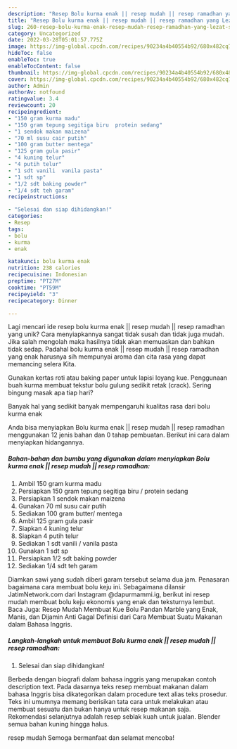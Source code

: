```yaml
---
description: "Resep Bolu kurma enak || resep mudah || resep ramadhan yang Lezat Sekali"
title: "Resep Bolu kurma enak || resep mudah || resep ramadhan yang Lezat Sekali"
slug: 260-resep-bolu-kurma-enak-resep-mudah-resep-ramadhan-yang-lezat-sekali
category: Uncategorized
date: 2022-03-28T05:01:57.775Z
image: https://img-global.cpcdn.com/recipes/90234a4b40554b92/680x482cq70/bolu-kurma-enak-resep-mudah-resep-ramadhan-foto-resep-utama.jpg
hideToc: false
enableToc: true
enableTocContent: false
thumbnail: https://img-global.cpcdn.com/recipes/90234a4b40554b92/680x482cq70/bolu-kurma-enak-resep-mudah-resep-ramadhan-foto-resep-utama.jpg
cover: https://img-global.cpcdn.com/recipes/90234a4b40554b92/680x482cq70/bolu-kurma-enak-resep-mudah-resep-ramadhan-foto-resep-utama.jpg
author: Admin
authorAv: notfound
ratingvalue: 3.4
reviewcount: 20
recipeingredient:
- "150 gram kurma madu"
- "150 gram tepung segitiga biru  protein sedang"
- "1 sendok makan maizena"
- "70 ml susu cair putih"
- "100 gram butter mentega"
- "125 gram gula pasir"
- "4 kuning telur"
- "4 putih telur"
- "1 sdt vanili  vanila pasta"
- "1 sdt sp"
- "1/2 sdt baking powder"
- "1/4 sdt teh garam"
recipeinstructions:

- "Selesai dan siap dihidangkan!"
categories:
- Resep
tags:
- bolu
- kurma
- enak

katakunci: bolu kurma enak 
nutrition: 238 calories
recipecuisine: Indonesian
preptime: "PT27M"
cooktime: "PT59M"
recipeyield: "3"
recipecategory: Dinner

---
```





Lagi mencari ide resep bolu kurma enak || resep mudah || resep ramadhan yang unik? Cara menyiapkannya sangat tidak susah dan tidak juga mudah. Jika salah mengolah maka hasilnya tidak akan memuaskan dan bahkan tidak sedap. Padahal bolu kurma enak || resep mudah || resep ramadhan yang enak harusnya sih mempunyai aroma dan cita rasa yang dapat memancing selera Kita.





Gunakan kertas roti atau baking paper untuk lapisi loyang kue. Penggunaan buah kurma membuat tekstur bolu gulung sedikit retak (crack). Sering bingung masak apa tiap hari?

Banyak hal yang sedikit banyak mempengaruhi kualitas rasa dari bolu kurma enak 





 Anda bisa menyiapkan Bolu kurma enak || resep mudah || resep ramadhan menggunakan 12 jenis bahan dan 0 tahap pembuatan. Berikut ini cara dalam menyiapkan hidangannya.

<!--inarticleads1-->

##### Bahan-bahan dan bumbu yang digunakan dalam menyiapkan Bolu kurma enak || resep mudah || resep ramadhan:

1. Ambil 150 gram kurma madu
1. Persiapkan 150 gram tepung segitiga biru / protein sedang
1. Persiapkan 1 sendok makan maizena
1. Gunakan 70 ml susu cair putih
1. Sediakan 100 gram butter/ mentega
1. Ambil 125 gram gula pasir
1. Siapkan 4 kuning telur
1. Siapkan 4 putih telur
1. Sediakan 1 sdt vanili / vanila pasta
1. Gunakan 1 sdt sp
1. Persiapkan 1/2 sdt baking powder
1. Sediakan 1/4 sdt teh garam


Diamkan sawi yang sudah diberi garam tersebut selama dua jam. Penasaran bagaimana cara membuat bolu keju ini. Sebagaimana dilansir JatimNetwork.com dari Instagram @dapurmammi.ig, berikut ini resep mudah membuat bolu keju ekonomis yang enak dan teksturnya lembut. Baca Juga: Resep Mudah Membuat Kue Bolu Pandan Marble yang Enak, Manis, dan Dijamin Anti Gagal Definisi dari Cara Membuat Suatu Makanan dalam Bahasa Inggris. 

<!--inarticleads2-->

##### Langkah-langkah untuk membuat Bolu kurma enak || resep mudah || resep ramadhan:


1. Selesai dan siap dihidangkan!

Berbeda dengan biografi dalam bahasa inggris yang merupakan contoh description text. Pada dasarnya teks resep membuat makanan dalam bahasa Inggris bisa dikategorikan dalam procedure text alias teks prosedur. Teks ini umumnya memang berisikan tata cara untuk melakukan atau membuat sesuatu dan bukan hanya untuk resep makanan saja. Rekomendasi selanjutnya adalah resep seblak kuah untuk jualan. Blender semua bahan kuning hingga halus. 

 resep mudah  Semoga bermanfaat dan selamat mencoba!
